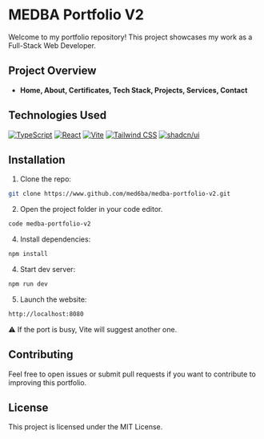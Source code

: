 # MEDBA Portfolio V2

Welcome to my portfolio repository! This project showcases my work as a Full-Stack Web Developer.

## Project Overview

- **Home, About, Certificates, Tech Stack, Projects, Services, Contact**

## Technologies Used

[![TypeScript](https://img.shields.io/badge/TypeScript-3178C6?logo=typescript&logoColor=fff)](#) [![React](https://img.shields.io/badge/React-%2320232a.svg?logo=react&logoColor=%2361DAFB)](#) [![Vite](https://img.shields.io/badge/Vite-646CFF?logo=vite&logoColor=fff)](#) [![Tailwind CSS](https://img.shields.io/badge/Tailwind%20CSS-%2338B2AC.svg?logo=tailwind-css&logoColor=white)](#) [![shadcn/ui](https://img.shields.io/badge/shadcn%2Fui-000?logo=shadcnui&logoColor=fff)](#)

## Installation

1. Clone the repo:
```bash
git clone https://www.github.com/med6ba/medba-portfolio-v2.git
```
2. Open the project folder in your code editor.
```bash
code medba-portfolio-v2
```
4. Install dependencies:
```bash
npm install
```
4. Start dev server:
```bash
npm run dev
```
5. Launch the website:
```bash
http://localhost:8080
```
⚠️ If the port is busy, Vite will suggest another one.

## Contributing

Feel free to open issues or submit pull requests if you want to contribute to improving this portfolio.

## License

This project is licensed under the MIT License.
